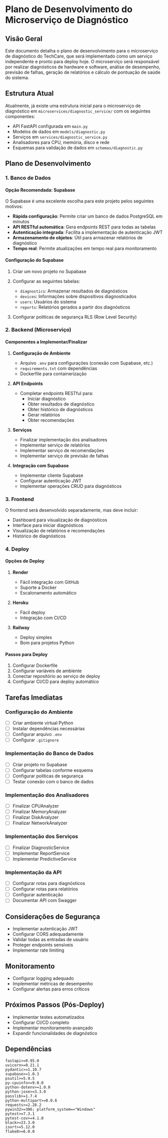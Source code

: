 # Plano de Desenvolvimento do Microserviço de Diagnóstico

## Visão Geral

Este documento detalha o plano de desenvolvimento para o microserviço de diagnóstico do TechCare, que será implementado como um serviço independente e pronto para deploy hoje. O microserviço será responsável por realizar diagnósticos de hardware e software, análise de desempenho, previsão de falhas, geração de relatórios e cálculo de pontuação de saúde do sistema.

## Estrutura Atual

Atualmente, já existe uma estrutura inicial para o microserviço de diagnóstico em `microservices/diagnostic_service/` com os seguintes componentes:

- API FastAPI configurada em `main.py`
- Modelos de dados em `models/diagnostic.py`
- Serviços em `services/diagnostic_service.py`
- Analisadores para CPU, memória, disco e rede
- Esquemas para validação de dados em `schemas/diagnostic.py`

## Plano de Desenvolvimento

### 1. Banco de Dados

#### Opção Recomendada: Supabase

O Supabase é uma excelente escolha para este projeto pelos seguintes motivos:

- **Rápida configuração**: Permite criar um banco de dados PostgreSQL em minutos
- **API RESTful automática**: Gera endpoints REST para todas as tabelas
- **Autenticação integrada**: Facilita a implementação de autenticação JWT
- **Armazenamento de objetos**: Útil para armazenar relatórios de diagnóstico
- **Tempo real**: Permite atualizações em tempo real para monitoramento

#### Configuração do Supabase

1. Criar um novo projeto no Supabase
2. Configurar as seguintes tabelas:
   - `diagnostics`: Armazenar resultados de diagnósticos
   - `devices`: Informações sobre dispositivos diagnosticados
   - `users`: Usuários do sistema
   - `reports`: Relatórios gerados a partir dos diagnósticos

3. Configurar políticas de segurança RLS (Row Level Security)

### 2. Backend (Microserviço)

#### Componentes a Implementar/Finalizar

1. **Configuração de Ambiente**
   - Arquivo `.env` para configurações (conexão com Supabase, etc.)
   - `requirements.txt` com dependências
   - Dockerfile para containerização

2. **API Endpoints**
   - Completar endpoints RESTful para:
     - Iniciar diagnóstico
     - Obter resultados de diagnóstico
     - Obter histórico de diagnósticos
     - Gerar relatórios
     - Obter recomendações

3. **Serviços**
   - Finalizar implementação dos analisadores
   - Implementar serviço de relatórios
   - Implementar serviço de recomendações
   - Implementar serviço de previsão de falhas

4. **Integração com Supabase**
   - Implementar cliente Supabase
   - Configurar autenticação JWT
   - Implementar operações CRUD para diagnósticos

### 3. Frontend

O frontend será desenvolvido separadamente, mas deve incluir:

- Dashboard para visualização de diagnósticos
- Interface para iniciar diagnósticos
- Visualização de relatórios e recomendações
- Histórico de diagnósticos

### 4. Deploy

#### Opções de Deploy

1. **Render**
   - Fácil integração com GitHub
   - Suporte a Docker
   - Escalonamento automático

2. **Heroku**
   - Fácil deploy
   - Integração com CI/CD

3. **Railway**
   - Deploy simples
   - Bom para projetos Python

#### Passos para Deploy

1. Configurar Dockerfile
2. Configurar variáveis de ambiente
3. Conectar repositório ao serviço de deploy
4. Configurar CI/CD para deploy automático

## Tarefas Imediatas

### Configuração do Ambiente

- [ ] Criar ambiente virtual Python
- [ ] Instalar dependências necessárias
- [ ] Configurar arquivo `.env`
- [ ] Configurar `.gitignore`

### Implementação do Banco de Dados

- [ ] Criar projeto no Supabase
- [ ] Configurar tabelas conforme esquema
- [ ] Configurar políticas de segurança
- [ ] Testar conexão com o banco de dados

### Implementação dos Analisadores

- [ ] Finalizar CPUAnalyzer
- [ ] Finalizar MemoryAnalyzer
- [ ] Finalizar DiskAnalyzer
- [ ] Finalizar NetworkAnalyzer

### Implementação dos Serviços

- [ ] Finalizar DiagnosticService
- [ ] Implementar ReportService
- [ ] Implementar PredictiveService

### Implementação da API

- [ ] Configurar rotas para diagnósticos
- [ ] Configurar rotas para relatórios
- [ ] Configurar autenticação
- [ ] Documentar API com Swagger

## Considerações de Segurança

- Implementar autenticação JWT
- Configurar CORS adequadamente
- Validar todas as entradas de usuário
- Proteger endpoints sensíveis
- Implementar rate limiting

## Monitoramento

- Configurar logging adequado
- Implementar métricas de desempenho
- Configurar alertas para erros críticos

## Próximos Passos (Pós-Deploy)

- Implementar testes automatizados
- Configurar CI/CD completo
- Implementar monitoramento avançado
- Expandir funcionalidades de diagnóstico

## Dependências

```
fastapi>=0.95.0
uvicorn>=0.21.1
pydantic>=1.10.7
supabase>=1.0.3
psutil>=5.9.5
py-cpuinfo>=9.0.0
python-dotenv>=1.0.0
python-jose>=3.3.0
passlib>=1.7.4
python-multipart>=0.0.6
requests>=2.28.2
pywin32>=306; platform_system=="Windows"
pytest>=7.3.1
pytest-cov>=4.1.0
black>=23.3.0
isort>=5.12.0
flake8>=6.0.0
```